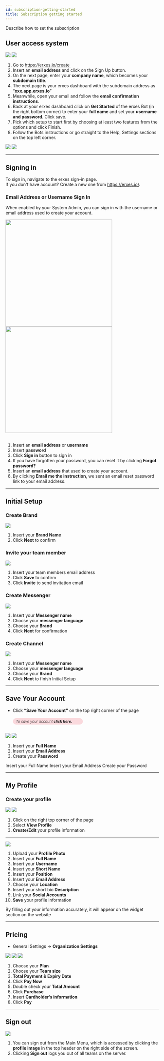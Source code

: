 ```yaml
---
id: subscription-getting-started
title: Subscription getting started
---
```


<!--Content-->

Describe how to set the subscription

## User access system

<div>
<img src="https://s3-us-west-2.amazonaws.com/erxes-docs/getting+started/gs1.jpg" class="hw"/>
<img src="https://s3-us-west-2.amazonaws.com/erxes-docs/getting+started/gs2.jpg" class="hw"/>
</div>

1. Go to https://erxes.io/create 
2. Insert an **email address** and click on the Sign Up button. 
3. On the next page, enter your **company name**, which becomes your **subdomain title**. 
4. The next page is your erxes dashboard with the subdomain address as “**xxx.app.erxes.io**”
5. Meanwhile, open your email and follow the **email confirmation instructions**.
6. Back at your erxes dashboard click on **Get Started** of the erxes Bot (in the right bottom corner) to enter your **full name** and set your **username and password**. Click save.
7. Pick which setup to start first by choosing at least two features from the options and click Finish.
8. Follow the Bots instructions or go straight to the Help, Settings sections on the top left corner.

<div>
<img src="https://s3-us-west-2.amazonaws.com/erxes-docs/getting+started/gs3.jpg" class="hw"/>
<img src="https://s3-us-west-2.amazonaws.com/erxes-docs/getting+started/gs4.jpg" class="hw"/>
</div>


---
## Signing in

To sign in, navigate to the erxes sign-in page. <br>
If you don't have account? Create a new one from <a href="https://erxes.io/en/create" target="_blank">https://erxes.io/</a>.



### Email Address or Username Sign In

When enabled by your System Admin, you can sign in with the username or email address used to create your account.

<div>
    <img src="https://s3-us-west-2.amazonaws.com/erxes-docs/sign-in-page.png" style="width: 350px" />
    <img src="https://s3-us-west-2.amazonaws.com/erxes-docs/reset-password.png" style="width: 350px" />
</div>
<br>

1. Insert an __email address__ or __username__
2. Insert __password__
3. Click __Sign in__ button to sign in
4. If you have forgotten your password, you can reset it by clicking __Forgot password?__
5. Insert an __email address__ that used to create your account.
6. By clicking __Email me the instruction__, we sent an email reset password link to your email address.
---

## Initial Setup

### Create Brand

<img src="https://s3-us-west-2.amazonaws.com/erxes-docs/getting+started/gs5.jpg"/>

1. Insert your **Brand Name**
2. Click **Next** to confirm

### Invite your team member

<img src="https://s3-us-west-2.amazonaws.com/erxes-docs/getting+started/gs6.jpg"/>

1. Insert your team members email address
2. Click **Save** to confirm
3. Click **Invite** to send invitation email

### Create Messenger

<img src="https://s3-us-west-2.amazonaws.com/erxes-docs/getting+started/gs7.jpg"/>

1. Insert your **Messenger name**
2. Choose your **messenger language**
3. Choose your **Brand**
4. Click **Next** for confirmation

### Create Channel

<img src="https://s3-us-west-2.amazonaws.com/erxes-docs/getting+started/gs8.jpg"/>

1. Insert your **Messenger name**
2. Choose your **messenger language**
3. Choose your **Brand**
4. Click **Next** to finish Initial Setup

---

## Save Your Account

- Click **“Save Your Account”** on the top right corner of the page
  <h6 style="    font-size: 12px;
      padding: 3px 10px;
      background: rgba(234, 71, 93, 0.2);
      border-radius: 12px;
      width: 210px;
      font-weight: 300;">
    To save your account <label style="    font-weight: bold;">click here.</label>
      </h6>

<div>
<img src="https://s3-us-west-2.amazonaws.com/erxes-docs/getting-started-9.png">
<img src="https://s3-us-west-2.amazonaws.com/erxes-docs/getting-started-8.png">
</div>

1. Insert your **Full Name**
2. Insert your **Email Address**
3. Create your **Password**

<aside class="notice">Insert your Full Name
Insert your Email Address
Create your Password</aside>

---

## My Profile

### Create your profile

<div>
<img src="https://s3-us-west-2.amazonaws.com/erxes-docs/getting-started-6.png">
<img src="https://s3-us-west-2.amazonaws.com/erxes-docs/getting-started-5.png">
</div>

1. Click on the right top corner of the page
2. Select **View Profile**
3. **Create/Edit** your profile information

---

<img src="https://s3-us-west-2.amazonaws.com/erxes-docs/getting-started-4.png">

1. Upload your **Profile Photo**
2. Insert your **Full Name**
3. Insert your **Username**
4. Insert your **Short Name**
5. Insert your **Position**
6. Insert your **Email Address**
7. Choose your **Location**
8. Insert your short bio **Description**
9. Link your **Social Accounts**
10. **Save** your profile information

<aside class="notice">By filling out your information accurately, it will appear on the widget section on the website</aside>

---

## Pricing

- General Settings -> **Organization Settings**

<div>
<img src="https://s3-us-west-2.amazonaws.com/erxes-docs/getting-started-3.png">
<img src="https://s3-us-west-2.amazonaws.com/erxes-docs/getting-started-2.png">
<img src="https://s3-us-west-2.amazonaws.com/erxes-docs/getting-started-1.png">
</div>

1. Choose your **Plan**
2. Choose your **Team size**
3. **Total Payment & Expiry Date**
4. Click **Pay Now**
5. Double check your **Total Amount**
6. Click **Purchase**
7. Insert **Cardholder’s information**
8. Click **Pay**

---


## Sign out

<img src="https://s3-us-west-2.amazonaws.com/erxes-docs/log-out.png" />
<br>



1. You can sign out from the Main Menu, which is accessed by clicking the __profile image__ in the top header on the right side of the screen.
2. Clicking __Sign out__ logs you out of all teams on the server.
